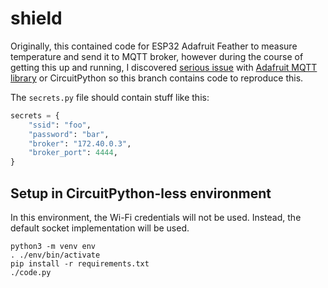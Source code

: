 # shield

Originally, this contained code for ESP32 Adafruit Feather to measure temperature and send it to MQTT broker,
however during the course of getting this up and running, I discovered 
[serious issue](https://github.com/adafruit/Adafruit_CircuitPython_MiniMQTT/issues/115) with 
[Adafruit MQTT library](https://github.com/adafruit/Adafruit_CircuitPython_MiniMQTT/)
or CircuitPython so this branch contains code to reproduce this.

The `secrets.py` file should contain stuff like this:
```python
secrets = {
    "ssid": "foo",
    "password": "bar",
    "broker": "172.40.0.3",
    "broker_port": 4444,
}
```

## Setup in CircuitPython-less environment

In this environment, the Wi-Fi credentials will not be used. Instead, the default socket implementation will be used.

```
python3 -m venv env
. ./env/bin/activate
pip install -r requirements.txt
./code.py
```
